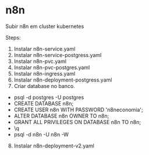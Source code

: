 # n8n
Subir n8n em cluster kubernetes

Steps:

1) Instalar n8n-service.yaml
2) Instalar n8n-service-postgress.yaml
3) Instalar n8n-pvc.yaml
4) Instalar n8n-pvc-postgres.yaml
5) Instalar n8n-ingress.yaml
6) Instalar n8n-deployment-postgress.yaml
7) Criar database no banco.
- psql -d postgres -U postgres
- CREATE DATABASE n8n;
- CREATE USER n8n WITH PASSWORD 'n8neconomia';
- ALTER DATABASE n8n OWNER TO n8n;
- GRANT ALL PRIVILEGES ON DATABASE n8n TO n8n;
- \q
- psql -d n8n -U n8n -W
8) Instalar n8n-deployment-v2.yaml
